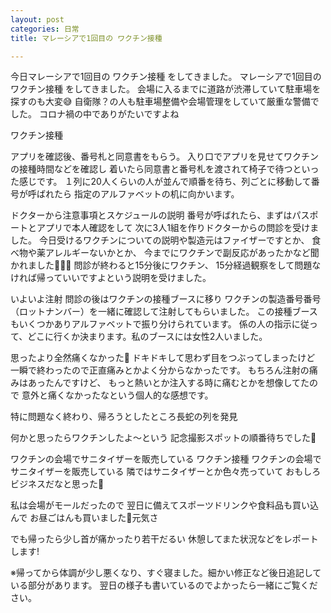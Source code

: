 ```yaml
---
layout: post
categories: 日常
title: マレーシアで1回目の ワクチン接種

---
```

今日マレーシアで1回目の ワクチン接種 をしてきました。
マレーシアで1回目の ワクチン接種 をしてきました。
会場に入るまでに道路が渋滞していて駐車場を探すのも大変😅
自衛隊？の人も駐車場整備や会場管理をしていて厳重な警備でした。
コロナ禍の中でありがたいですよね

ワクチン接種

アプリを確認後、番号札と同意書をもらう。
入り口でアプリを見せてワクチンの接種時間などを確認し
着いたら同意書と番号札を渡されて椅子で待つといった感じです。
１列に20人くらいの人が並んで順番を待ち、列ごとに移動して番号が呼ばれたら
指定のアルファベットの机に向かいます。

ドクターから注意事項とスケジュールの説明
番号が呼ばれたら、まずはパスポートとアプリで本人確認をして
次に3人1組を作りドクターからの問診を受けました。
今日受けるワクチンについての説明や製造元はファイザーですとか、
食べ物や薬アレルギーないかとか、
今までにワクチンで副反応があったかなど聞かれました🤔🤔🤔
問診が終わると15分後にワクチン、
15分経過観察をして問題なければ帰っていいですよという説明を受けました。

いよいよ注射
問診の後はワクチンの接種ブースに移り
ワクチンの製造番号番号（ロットナンバー）を一緒に確認して注射してもらいました。
この接種ブースもいくつかありアルファベットで振り分けられています。
係の人の指示に従って、どこに行くか決まります。私のブースには女性2人いました。

思ったより全然痛くなかった🤣
ドキドキして思わず目をつぶってしまったけど
一瞬で終わったので正直痛みとかよく分からなかったです。
もちろん注射の痛みはあったんですけど、
もっと熱いとか注入する時に痛むとかを想像してたので
意外と痛くなかったなという個人的な感想です。

特に問題なく終わり、帰ろうとしたところ長蛇の列を発見

何かと思ったらワクチンしたよ〜という
記念撮影スポットの順番待ちでした🤣

ワクチンの会場でサニタイザーを販売している ワクチン接種
ワクチンの会場でサニタイザーを販売している
隣ではサニタイザーとか色々売っていて
おもしろビジネスだなと思った🤭

私は会場がモールだったので
翌日に備えてスポーツドリンクや食料品も買い込んで
お昼ごはんも買いました🤗元気さ

でも帰ったら少し首が痛かったり若干だるい
休憩してまた状況などをレポートします!

※帰ってから体調が少し悪くなり、すぐ寝ました。細かい修正など後日追記している部分があります。
翌日の様子も書いているのでよかったら一緒にご覧ください。

